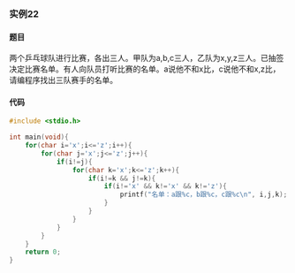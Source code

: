 ### 实例22

#### 题目

两个乒乓球队进行比赛，各出三人。甲队为a,b,c三人，乙队为x,y,z三人。已抽签决定比赛名单。有人向队员打听比赛的名单。a说他不和x比，c说他不和x,z比，请编程序找出三队赛手的名单。

#### 代码

```c
#include <stdio.h>

int main(void){
    for(char i='x';i<='z';i++){
        for(char j='x';j<='z';j++){
            if(i!=j){
                for(char k='x';k<='z';k++){
                    if(i!=k && j!=k){
                        if(i!='x' && k!='x' && k!='z'){
                            printf("名单：a跟%c，b跟%c，c跟%c\n", i,j,k);
                        }
                    }
                }
            }
        }
    }
    return 0;
}
```
